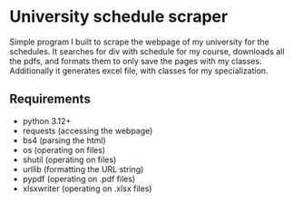 # University schedule scraper
Simple program I built to scrape the webpage of my university for the schedules.
It searches for div with schedule for my course, downloads all the pdfs, and formats them to only save the pages with my classes.
Additionally it generates excel file, with classes for my specialization.

## Requirements
- python 3.12+
- requests (accessing the webpage)
- bs4 (parsing the html)
- os (operating on files)
- shutil (operating on files)
- urllib (formatting the URL string)
- pypdf (operating on .pdf files)
- xlsxwriter (operating on .xlsx files)
